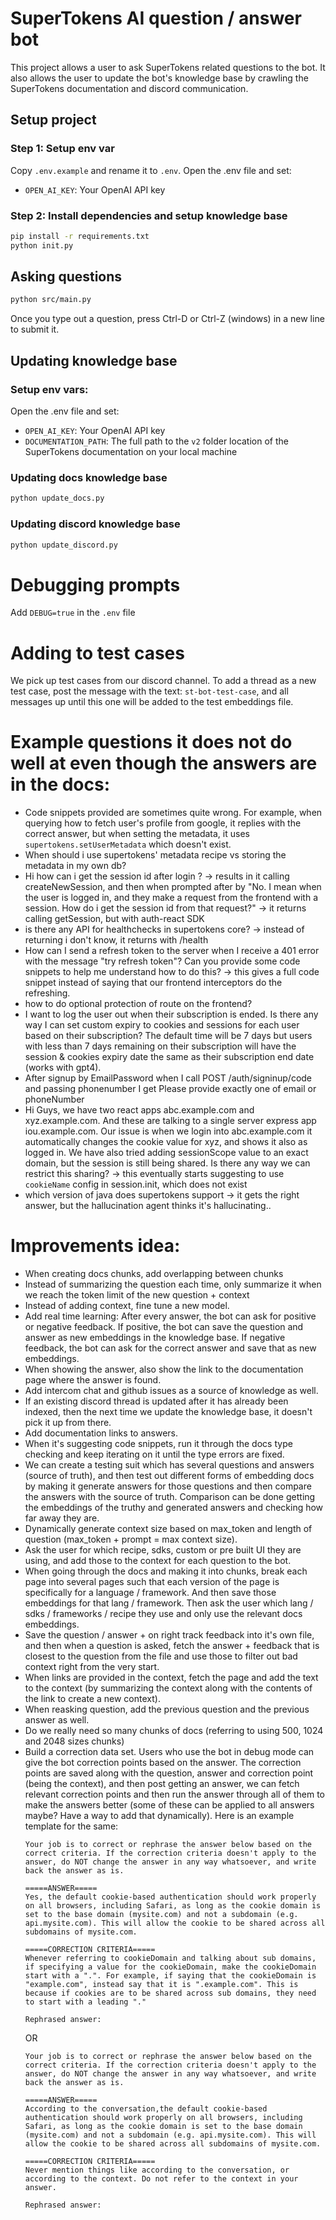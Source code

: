 # SuperTokens AI question / answer bot

This project allows a user to ask SuperTokens related questions to the bot. It also allows the user to update the bot's knowledge base by crawling the SuperTokens documentation and discord communication.

## Setup project

### Step 1: Setup env var
Copy `.env.example` and rename it to `.env`. Open the .env file and set:
- `OPEN_AI_KEY`: Your OpenAI API key

### Step 2: Install dependencies and setup knowledge base
```bash
pip install -r requirements.txt
python init.py
```

## Asking questions
```bash
python src/main.py
```

Once you type out a question, press Ctrl-D or Ctrl-Z (windows) in a new line to submit it.

## Updating knowledge base

### Setup env vars:
Open the .env file and set:
- `OPEN_AI_KEY`: Your OpenAI API key
- `DOCUMENTATION_PATH`: The full path to the `v2` folder location of the SuperTokens documentation on your local machine

### Updating docs knowledge base
```bash
python update_docs.py
```

### Updating discord knowledge base
```bash
python update_discord.py
```

# Debugging prompts
Add `DEBUG=true` in the `.env` file

# Adding to test cases
We pick up test cases from our discord channel. To add a thread as a new test case, post the message with the text: `st-bot-test-case`, and all messages up until this one will be added to the test embeddings file.

# Example questions it does not do well at even though the answers are in the docs:
- Code snippets provided are sometimes quite wrong. For example, when querying how to fetch user's profile from google, it replies with the correct answer, but when setting the metadata, it uses `supertokens.setUserMetadata` which doesn't exist.
- When should i use supertokens' metadata recipe vs storing the metadata in my own db?
- Hi how can i get the session id after login ? -> results in it calling createNewSession, and then when prompted after by "No. I mean when the user is logged in, and they make a request from the frontend with a session. How do i get the session id from that request?" -> it returns calling getSession, but with auth-react SDK
- is there any API for healthchecks in supertokens core? -> instead of returning i don't know, it returns with /health
- How can I send a refresh token to the server when I receive a 401 error with the message "try refresh token"? Can you provide some code snippets to help me understand how to do this? -> this gives a full code snippet instead of saying that our frontend interceptors do the refreshing.
- how to do optional protection of route on the frontend?
- I want to log the user out when their subscription is ended. Is there any way I can set custom expiry to cookies and sessions for each user based on their subscription? The default time will be 7 days but users with less than 7 days remaining on their subscription will have the session & cookies expiry date the same as their subscription end date (works with gpt4).
- After signup by EmailPassword when I call POST /auth/signinup/code and passing phonenumber I get Please provide exactly one of email or phoneNumber
- Hi Guys, we have two react apps abc.example.com and xyz.example.com. And these are talking to a single server express app iou.example.com. Our issue is when we login into abc.example.com it automatically changes the cookie value for xyz, and shows it also as logged in. We have also tried adding sessionScope value to an exact domain, but the session is still being shared. 
Is there any way we can restrict this sharing? -> this eventually starts suggesting to use `cookieName` config in session.init, which does not exist
- which version of java does supertokens support -> it gets the right answer, but the hallucination agent thinks it's hallucinating..

# Improvements idea:
- When creating docs chunks, add overlapping between chunks
- Instead of summarizing the question each time, only summarize it when we reach the token limit of the new question + context
- Instead of adding context, fine tune a new model.
- Add real time learning: After every answer, the bot can ask for positive or negative feedback. If positive, the bot can save the question and answer as new embeddings in the knowledge base. If negative feedback, the bot can ask for the correct answer and save that as new embeddings.
- When showing the answer, also show the link to the documentation page where the answer is found.
- Add intercom chat and github issues as a source of knowledge as well.
- If an existing discord thread is updated after it has already been indexed, then the next time we update the knowledge base, it doesn't pick it up from there.
- Add documentation links to answers.
- When it's suggesting code snippets, run it through the docs type checking and keep iterating on it until the type errors are fixed.
- We can create a testing suit which has several questions and answers (source of truth), and then test out different forms of embedding docs by making it generate answers for those questions and then compare the answers with the source of truth. Comparison can be done getting the embeddings of the truthy and generated answers and checking how far away they are.
- Dynamically generate context size based on max_token and length of question (max_token + prompt = max context size).
- Ask the user for which recipe, sdks, custom or pre built UI they are using, and add those to the context for each question to the bot.
- When going through the docs and making it into chunks, break each page into several pages such that each version of the page is specifically for a language / framework. And then save those embeddings for that lang / framework. Then ask the user which lang / sdks / frameworks / recipe they use and only use the relevant docs embeddings.
- Save the question / answer + on right track feedback into it's own file, and then when a question is asked, fetch the answer + feedback that is closest to the question from the file and use those to filter out bad context right from the very start.
- When links are provided in the context, fetch the page and add the text to the context (by summarizing the context along with the contents of the link to create a new context).
- When reasking question, add the previous question and the previous answer as well.
- Do we really need so many chunks of docs (referring to using 500, 1024 and 2048 sizes chunks)
- Build a correction data set. Users who use the bot in debug mode can give the bot correction points based on the answer. The correction points are saved along with the question, answer and correction point (being the context), and then post getting an answer, we can fetch relevant correction points and then run the answer through all of them to make the answers better (some of these can be applied to all answers maybe? Have a way to add that dynamically). Here is an example template for the same:
    ```
    Your job is to correct or rephrase the answer below based on the correct criteria. If the correction criteria doesn't apply to the answer, do NOT change the answer in any way whatsoever, and write back the answer as is.

    =====ANSWER=====
    Yes, the default cookie-based authentication should work properly on all browsers, including Safari, as long as the cookie domain is set to the base domain (mysite.com) and not a subdomain (e.g. api.mysite.com). This will allow the cookie to be shared across all subdomains of mysite.com.

    =====CORRECTION CRITERIA=====
    Whenever referring to cookieDomain and talking about sub domains, if specifying a value for the cookieDomain, make the cookieDomain start with a ".". For example, if saying that the cookieDomain is "example.com", instead say that it is ".example.com". This is because if cookies are to be shared across sub domains, they need to start with a leading "."

    Rephrased answer:
    ```
    OR
    ```
    Your job is to correct or rephrase the answer below based on the correct criteria. If the correction criteria doesn't apply to the answer, do NOT change the answer in any way whatsoever, and write back the answer as is.

    =====ANSWER=====
    According to the conversation,the default cookie-based authentication should work properly on all browsers, including Safari, as long as the cookie domain is set to the base domain (mysite.com) and not a subdomain (e.g. api.mysite.com). This will allow the cookie to be shared across all subdomains of mysite.com.

    =====CORRECTION CRITERIA=====
    Never mention things like according to the conversation, or according to the context. Do not refer to the context in your answer.

    Rephrased answer:
    ```